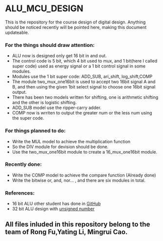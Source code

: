 # ALU_MCU_DESIGN
This is the repository for the course design of digital design.
Anything should be noticed recently will be pointed here, making this document updateable.

### For the things should draw attention:
* ALU now is designed only get 16 bit in and out.
* The control code is 5 bit, which 4 bit used to mux, and 1 bit(here I called super code) used as energy signal or a 1 bit control signal in some modules.
* Modules use the 1 bit super code: ADD_SUB, ari_shift, log_shift,COMP
* The module two_mux_one16bit is used to accept two 16bit signal A and B, and then using the given 1bit select signal to choose one 16bit signal output. 
* There has been two models written for shifting, one is arithmetic shifting and the other is logistic shifting.
* ADD_SUB model use the ripper-carry adder.
* COMP now is wrriten to output the greater num or the less num using the super code.
### For things planned to do:
* Write the MUL model to achieve the multiplication function
* So the DIV module for devision should be done.
* Use the two_mux_one16bit module to create a 16_mux_one16bit module.
### Recently done:
* Write the COMP model to achieve the compare function (Already done)
* Write the bitwise or, and, nor... , and there are six modules in total.
### References:
* 16 bit ALU other student has done in [GitHub](https://github.com/RushikeshJagdale/16-bit-ALU-)
* 32 bit ALU design with [unsigned number](http://kns.cnki.net/KCMS/detail/detail.aspx?dbcode=CJFQ&dbname=CJFDHIS2&filename=HDZJ201312034&v=MTc0MzRxVHJXTTFGckNVUkxPZll1UnZGQ3JtV3J2QkxTblJaTEc0SDlMTnJZOUdZSVI4ZVgxTHV4WVM3RGgxVDM=)
## All files inluded in this repository belong to the team of Rong Fu,Yating Li, Mingrui Cao.
